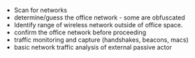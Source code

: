   * Scan for networks
  * determine/guess the office network - some are obfuscated
  * Identify range of wireless network outside of office space.
  * confirm the office network before proceeding
  * traffic monitoring and capture (handshakes, beacons, macs)
  * basic network traffic analysis of external passive actor
